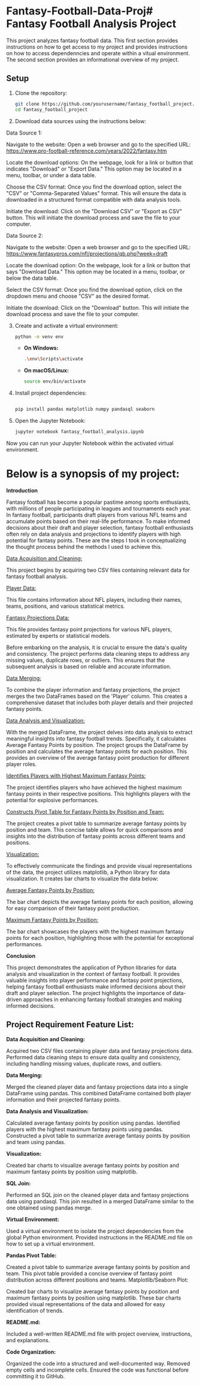 # Fantasy-Football-Data-Proj# Fantasy Football Analysis Project

This project analyzes fantasy football data. This first section provides instructions on how to get
access to my project and provides instructions on how to access dependenncies and operate within
a vitual environment. The second section provides an informational overview of my project.

## Setup

1. Clone the repository:

    ```bash
    git clone https://github.com/yourusername/fantasy_football_project.git
    cd fantasy_football_project
    ```


2. Download data sources using the instructions below:

Data Source 1:

Navigate to the website: Open a web browser and go to the specified URL: https://www.pro-football-reference.com/years/2022/fantasy.htm

Locate the download options: On the webpage, look for a link or button that indicates "Download" or "Export Data." This option may be located in a menu, toolbar, or under a data table.

Choose the CSV format: Once you find the download option, select the "CSV" or "Comma-Separated Values" format. This will ensure the data is downloaded in a structured format compatible with data analysis tools.

Initiate the download: Click on the "Download CSV" or "Export as CSV" button. This will initiate the download process and save the file to your computer.


Data Source 2:

Navigate to the website: Open a web browser and go to the specified URL: https://www.fantasypros.com/nfl/projections/qb.php?week=draft

Locate the download option: On the webpage, look for a link or button that says "Download Data." This option may be located in a menu, toolbar, or below the data table.

Select the CSV format: Once you find the download option, click on the dropdown menu and choose "CSV" as the desired format.

Initiate the download: Click on the "Download" button. This will initiate the download process and save the file to your computer.






3. Create and activate a virtual environment:

    ```bash
    python -m venv env
    ```

    - **On Windows:**
        ```bash
        .\env\Scripts\activate
        ```

    - **On macOS/Linux:**
        ```bash
        source env/bin/activate
        ```

4. Install project dependencies:

    ```bash
    
    pip install pandas matplotlib numpy pandasql seaborn

    ```

5. Open the Jupyter Notebook:

    ```bash
    jupyter notebook fantasy_football_analysis.ipynb
    ```

Now you can run your Jupyter Notebook within the activated virtual environment.


# Below is a synopsis of my project:  

**Introduction**

Fantasy football has become a popular pastime among sports enthusiasts, with millions of people participating in leagues and tournaments each year. In fantasy football, participants draft players from various NFL teams and accumulate points based on their real-life performance. To make informed decisions about their draft and player selection, fantasy football enthusiasts often rely on data analysis and projections to identify players with high potential for fantasy points. These are the steps I took in conceptualizing the thought process behind the methods I used to achieve this.


<u>Data Acquisition and Cleaning:</u>

This project begins by acquiring two CSV files containing relevant data for fantasy football analysis.

<u>Player Data:</u> 

This file contains information about NFL players, including their names, teams, positions, and various statistical metrics.

<u>Fantasy Projections Data:</u> 

This file provides fantasy point projections for various NFL players, estimated by experts or statistical models.

Before embarking on the analysis, it is crucial to ensure the data's quality and consistency. The project performs data cleaning steps to address any missing values, duplicate rows, or outliers. This ensures that the subsequent analysis is based on reliable and accurate information.

<u>Data Merging:</u>

To combine the player information and fantasy projections, the project merges the two DataFrames based on the 'Player' column. This creates a comprehensive dataset that includes both player details and their projected fantasy points.

<u>Data Analysis and Visualization:</u>

With the merged DataFrame, the project delves into data analysis to extract meaningful insights into fantasy football trends. Specifically, it calculates Average Fantasy Points by position. The project groups the DataFrame by position and calculates the average fantasy points for each position. This provides an overview of the average fantasy point production for different player roles.

<u>Identifies Players with Highest Maximum Fantasy Points:</u> 

The project identifies players who have achieved the highest maximum fantasy points in their respective positions. This highlights players with the potential for explosive performances.

<u>Constructs Pivot Table for Fantasy Points by Position and Team:</u> 

The project creates a pivot table to summarize average fantasy points by position and team. This concise table allows for quick comparisons and insights into the distribution of fantasy points across different teams and positions.

<u>Visualization:</u>

To effectively communicate the findings and provide visual representations of the data, the project utilizes matplotlib, a Python library for data visualization. It creates bar charts to visualize the data below:

<u>Average Fantasy Points by Position:</u> 

The bar chart depicts the average fantasy points for each position, allowing for easy comparison of their fantasy point production.

<u>Maximum Fantasy Points by Position:</u> 

The bar chart showcases the players with the highest maximum fantasy points for each position, highlighting those with the potential for exceptional performances.

**Conclusion**

This project demonstrates the application of Python libraries for data analysis and visualization in the context of fantasy football. It provides valuable insights into player performance and fantasy point projections, helping fantasy football enthusiasts make informed decisions about their draft and player selection. The project highlights the importance of data-driven approaches in enhancing fantasy football strategies and making informed decisions.


## Project Requirement Feature List:

**Data Acquisition and Cleaning:**

Acquired two CSV files containing player data and fantasy projections data.
Performed data cleaning steps to ensure data quality and consistency, including handling missing values, duplicate rows, and outliers.

**Data Merging:**

Merged the cleaned player data and fantasy projections data into a single DataFrame using pandas.
This combined DataFrame contained both player information and their projected fantasy points.

**Data Analysis and Visualization:**

Calculated average fantasy points by position using pandas.
Identified players with the highest maximum fantasy points using pandas.
Constructed a pivot table to summarize average fantasy points by position and team using pandas.

**Visualization:**

Created bar charts to visualize average fantasy points by position and maximum fantasy points by position using matplotlib.

**SQL Join:**

Performed an SQL join on the cleaned player data and fantasy projections data using pandasql.
This join resulted in a merged DataFrame similar to the one obtained using pandas merge.

**Virtual Environment:**

Used a virtual environment to isolate the project dependencies from the global Python environment.
Provided instructions in the README.md file on how to set up a virtual environment.

**Pandas Pivot Table:**

Created a pivot table to summarize average fantasy points by position and team.
This pivot table provided a concise overview of fantasy point distribution across different positions and teams.
Matplotlib/Seaborn Plot:

Created bar charts to visualize average fantasy points by position and maximum fantasy points by position using matplotlib.
These bar charts provided visual representations of the data and allowed for easy identification of trends.

**README.md:**

Included a well-written README.md file with project overview, instructions, and explanations.

**Code Organization:**

Organized the code into a structured and well-documented way.
Removed empty cells and incomplete cells.
Ensured the code was functional before committing it to GitHub.
